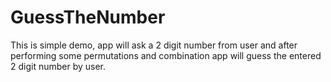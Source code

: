 # GuessTheNumber
This is simple demo, app will ask a 2 digit number from user and after performing some permutations and combination app will guess the entered 2 digit number by user. 
